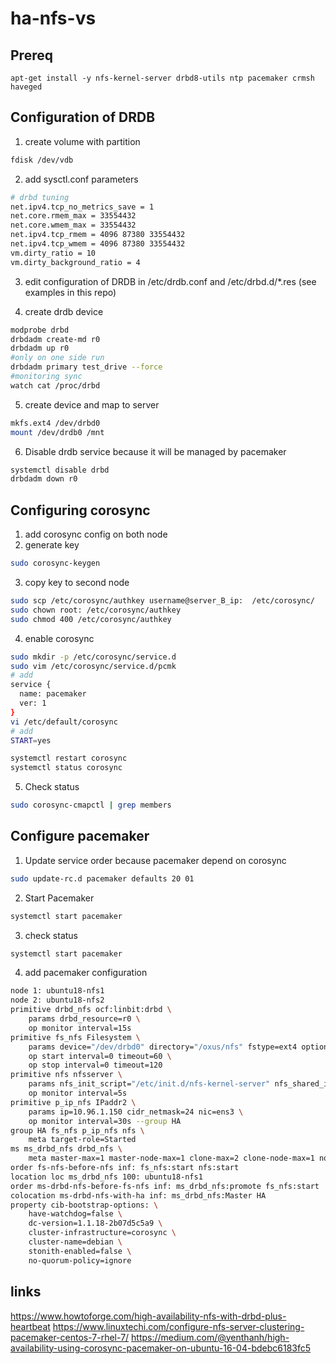 # ha-nfs-vs
## Prereq
```
apt-get install -y nfs-kernel-server drbd8-utils ntp pacemaker crmsh haveged
```

## Configuration of DRDB

1. create volume with partition
```bash
fdisk /dev/vdb
```
2. add sysctl.conf parameters
``` bash
# drbd tuning
net.ipv4.tcp_no_metrics_save = 1
net.core.rmem_max = 33554432
net.core.wmem_max = 33554432
net.ipv4.tcp_rmem = 4096 87380 33554432
net.ipv4.tcp_wmem = 4096 87380 33554432
vm.dirty_ratio = 10
vm.dirty_background_ratio = 4
```
3. edit configuration of DRDB in /etc/drdb.conf and /etc/drbd.d/*.res (see examples in this repo)

4. create drdb device
``` bash
modprobe drbd
drbdadm create-md r0
drbdadm up r0
#only on one side run 
drbdadm primary test_drive --force
#monitoring sync 
watch cat /proc/drbd
```
5. create device and map to server 
``` bash
mkfs.ext4 /dev/drbd0
mount /dev/drdb0 /mnt
```
6. Disable drdb service because it will be managed by pacemaker
``` bash
systemctl disable drbd
drbdadm down r0
```
## Configuring corosync

1. add corosync config on both node
2. generate key 
``` bash
sudo corosync-keygen
```
3. copy key to second node
``` bash
sudo scp /etc/corosync/authkey username@server_B_ip:  /etc/corosync/
sudo chown root: /etc/corosync/authkey
sudo chmod 400 /etc/corosync/authkey
```
4. enable corosync
``` bash
sudo mkdir -p /etc/corosync/service.d
sudo vim /etc/corosync/service.d/pcmk
# add 
service {
  name: pacemaker
  ver: 1
}
vi /etc/default/corosync
# add 
START=yes

systemctl restart corosync
systemctl status corosync
```
5. Check status
``` bash
sudo corosync-cmapctl | grep members
```

## Configure pacemaker
1. Update service order because pacemaker depend on corosync
``` bash
sudo update-rc.d pacemaker defaults 20 01
```
2. Start Pacemaker
``` bash
systemctl start pacemaker
```
3. check status
``` bash
systemctl start pacemaker
```
4. add pacemaker configuration
``` bash
node 1: ubuntu18-nfs1
node 2: ubuntu18-nfs2
primitive drbd_nfs ocf:linbit:drbd \
	params drbd_resource=r0 \
	op monitor interval=15s
primitive fs_nfs Filesystem \
	params device="/dev/drbd0" directory="/oxus/nfs" fstype=ext4 options="noatime,nodiratime" \
	op start interval=0 timeout=60 \
	op stop interval=0 timeout=120
primitive nfs nfsserver \
	params nfs_init_script="/etc/init.d/nfs-kernel-server" nfs_shared_infodir="/oxus/nfs" nfs_ip=10.96.1.150 \
	op monitor interval=5s
primitive p_ip_nfs IPaddr2 \
	params ip=10.96.1.150 cidr_netmask=24 nic=ens3 \
	op monitor interval=30s --group HA
group HA fs_nfs p_ip_nfs nfs \
	meta target-role=Started
ms ms_drbd_nfs drbd_nfs \
	meta master-max=1 master-node-max=1 clone-max=2 clone-node-max=1 notify=true
order fs-nfs-before-nfs inf: fs_nfs:start nfs:start
location loc ms_drbd_nfs 100: ubuntu18-nfs1
order ms-drbd-nfs-before-fs-nfs inf: ms_drbd_nfs:promote fs_nfs:start
colocation ms-drbd-nfs-with-ha inf: ms_drbd_nfs:Master HA
property cib-bootstrap-options: \
	have-watchdog=false \
	dc-version=1.1.18-2b07d5c5a9 \
	cluster-infrastructure=corosync \
	cluster-name=debian \
	stonith-enabled=false \
	no-quorum-policy=ignore
```

## links
https://www.howtoforge.com/high-availability-nfs-with-drbd-plus-heartbeat
https://www.linuxtechi.com/configure-nfs-server-clustering-pacemaker-centos-7-rhel-7/
https://medium.com/@yenthanh/high-availability-using-corosync-pacemaker-on-ubuntu-16-04-bdebc6183fc5
